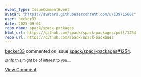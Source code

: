 ```yaml
---
event_type: IssueCommentEvent
avatar: "https://avatars.githubusercontent.com/u/13971568?"
user: becker33
date: 2025-09-01
repo_name: spack/spack-packages
html_url: https://github.com/spack/spack-packages/pull/1254
repo_url: https://github.com/spack/spack-packages
---
```


<a href='https://github.com/becker33' target='_blank'>becker33</a> commented on issue <a href='https://github.com/spack/spack-packages/pull/1254' target='_blank'>spack/spack-packages#1254</a>.

<small>@hfp this might be of interest to you....</small>

<a href='https://github.com/spack/spack-packages/pull/1254' target='_blank'>View Comment</a>